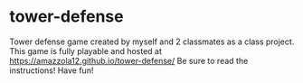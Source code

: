 # tower-defense
Tower defense game created by myself and 2 classmates as a class project.
This game is fully playable and hosted at https://amazzola12.github.io/tower-defense/
Be sure to read the instructions! Have fun!
